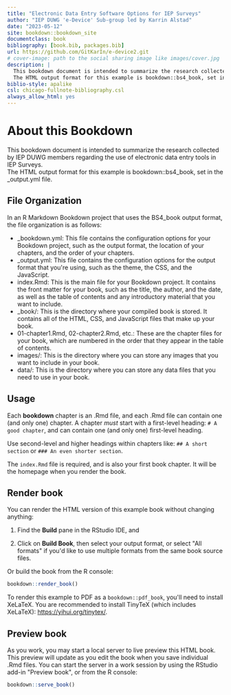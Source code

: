 ```yaml
--- 
title: "Electronic Data Entry Software Options for IEP Surveys"
author: "IEP DUWG 'e-Device' Sub-group led by Karrin Alstad"
date: "2023-05-12"
site: bookdown::bookdown_site
documentclass: book
bibliography: [book.bib, packages.bib]
url: https://github.com/GitKarIn/e-device2.git
# cover-image: path to the social sharing image like images/cover.jpg
description: |
  This bookdown document is intended to summarize the research collected by IEP DUWG members regarding the use of electronic data entry tools in IEP Surveys.  
  The HTML output format for this example is bookdown::bs4_book, set in the _output.yml file.
biblio-style: apalike
csl: chicago-fullnote-bibliography.csl
always_allow_html: yes
---
```


# About this Bookdown 

This bookdown document is intended to summarize the research collected by IEP DUWG members regarding the use of electronic data entry tools in IEP Surveys.  
The HTML output format for this example is bookdown::bs4_book, set in the _output.yml file.

## File Organization

In an R Markdown Bookdown project that uses the BS4_book output format, the file organization is as follows:

  * _bookdown.yml: This file contains the configuration options for your Bookdown project, such as the output format, the location of your chapters, and the order of your chapters.
  * _output.yml: This file contains the configuration options for the output format that you're using, such as the theme, the CSS, and the JavaScript.
  * index.Rmd: This is the main file for your Bookdown project. It contains the front matter for your book, such as the title, the author, and the date, as well as the table of contents and any introductory material that you want to include.
  * _book/: This is the directory where your compiled book is stored. It contains all of the HTML, CSS, and JavaScript files that make up your book.
  * 01-chapter1.Rmd, 02-chapter2.Rmd, etc.: These are the chapter files for your book, which are numbered in the order that they appear in the table of contents.
  * images/: This is the directory where you can store any images that you want to include in your book.
  * data/: This is the directory where you can store any data files that you need to use in your book.



## Usage 

Each **bookdown** chapter is an .Rmd file, and each .Rmd file can contain one (and only one) chapter. A chapter *must* start with a first-level heading: `# A good chapter`, and can contain one (and only one) first-level heading.

Use second-level and higher headings within chapters like: `## A short section` or `### An even shorter section`.

The `index.Rmd` file is required, and is also your first book chapter. It will be the homepage when you render the book.

## Render book

You can render the HTML version of this example book without changing anything:

1. Find the **Build** pane in the RStudio IDE, and

1. Click on **Build Book**, then select your output format, or select "All formats" if you'd like to use multiple formats from the same book source files.

Or build the book from the R console:


```r
bookdown::render_book()
```

To render this example to PDF as a `bookdown::pdf_book`, you'll need to install XeLaTeX. You are recommended to install TinyTeX (which includes XeLaTeX): <https://yihui.org/tinytex/>.

## Preview book

As you work, you may start a local server to live preview this HTML book. This preview will update as you edit the book when you save individual .Rmd files. You can start the server in a work session by using the RStudio add-in "Preview book", or from the R console:


```r
bookdown::serve_book()
```



